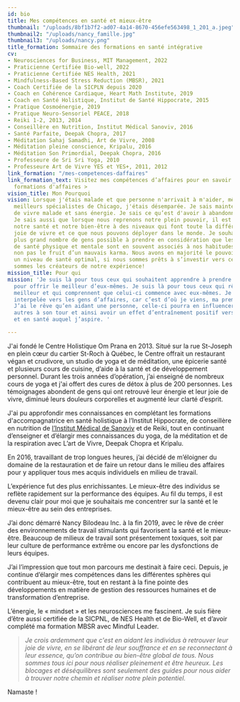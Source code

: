 ```yaml
---
id: bio
title: Mes compétences en santé et mieux-être
thumbnail: "/uploads/8bf1b7f2-ad07-4a14-8670-456efe563498_1_201_a.jpeg"
thumbnail2: "/uploads/nancy_famille.jpg"
thumbnail3: "/uploads/nancy.png"
title_formation: Sommaire des formations en santé intégrative
cv:
- Neurosciences for Business, MIT Management, 2022
- Praticienne Certifiée Bio-well, 2022
- Praticienne Certifiée NES Health, 2021
- Mindfulness-Based Stress Reduction (MBSR), 2021
- Coach Certifiée de la SICPLN depuis 2020
- Coach en Cohérence Cardiaque, Heart Math Institute, 2019
- Coach en Santé Holistique, Institut de Santé Hippocrate, 2015
- Pratique Cosmoénergie, 2019
- Pratique Neuro-Sensoriel PEACE, 2018
- Reiki 1-2, 2013, 2014
- Conseillère en Nutrition, Institut Médical Sanoviv, 2016
- Santé Parfaite, Deepak Chopra, 2017
- Méditation Sahaj Samadhi, Art de Vivre, 2008
- Méditation pleine conscience, Kripalu, 2016
- Méditation Son Primordial, Deepak Chopra, 2016
- Professeure de Sri Sri Yoga, 2010
- Professeure Art de Vivre YES et YES+, 2011, 2012
link_formation: "/mes-competences-daffaires"
link_formation_text: Visitez mes compétences d’affaires pour en savoir plus sur mes
  formations d'affaires >
vision_title: Mon Pourquoi
vision: Lorsque j'étais malade et que personne n'arrivait à m'aider, même pas les
  meilleurs spécialistes de Chicago, j'étais désemparée. Je sais maintenant ce qu’est
  de vivre malade et sans énergie. Je sais ce qu’est d'avoir à abandonner ses rêves.
  Je sais aussi que lorsque nous reprenons notre plein pouvoir, il est possible d'améliorer
  notre santé et notre bien-être à des niveaux qui font toute la différence sur notre
  joie de vivre et ce que nous pouvons déployer dans le monde. Je souhaite aider le
  plus grand nombre de gens possible à prendre en considération que les problèmes
  de santé physique et mentale sont en souvent associés à nos habitudes de vie et
  non pas le fruit d’un mauvais karma. Nous avons en majorité le pouvoir d’atteindre
  un niveau de santé optimal, si nous sommes prêts à s’investir vers celui-ci. Nous
  sommes les créateurs de notre expérience!
mission_title: Pour qui
mission: 'Je suis là pour tous ceux qui souhaitent apprendre à prendre soin d’eux
  pour offrir le meilleur d’eux-mêmes. Je suis là pour tous ceux qui rêvent d’un monde
  meilleur et qui comprennent que celui-ci commence avec eux-mêmes. Je me sens particulièrement
  interpelée vers les gens d’affaires, car c’est d’où je viens, ma première passion.
  J’ai le rêve qu’en aidant une personne, celle-ci pourra en influencer plusieurs
  autres à son tour et ainsi avoir un effet d’entraînement positif vers ce monde heureux
  et en santé auquel j’aspire. '

---
```

J'ai fondé le Centre Holistique Om Prana en 2013. Situé sur la rue St-Joseph en plein cœur du cartier St-Roch à Québec, le Centre offrait un restaurant végan et crudivore, un studio de yoga et de méditation, une épicerie santé et plusieurs cours de cuisine, d’aide à la santé et de développement personnel. Durant les trois années d’opération, j’ai enseigné de nombreux cours de yoga et j'ai offert des cures de détox à plus de 200 personnes. Les témoignages abondent de gens qui ont retrouvé leur énergie et leur joie de vivre, diminué leurs douleurs corporelles et augmenté leur clarté d’esprit.

J'ai pu approfondir mes connaissances en complétant les formations d'accompagnatrice en santé holistique à l’Institut Hippocrate, de conseillère en nutrition de [l’Institut Médical de Sanoviv](http://www.sanoviv.com/) et de Reiki, tout en continuant d’enseigner et d’élargir mes connaissances du yoga, de la méditation et de la respiration avec L’art de Vivre, Deepak Chopra et Kripalu.

En 2016, travaillant de trop longues heures, j’ai décidé de m’éloigner du domaine de la restauration et de faire un retour dans le milieu des affaires pour y appliquer tous mes acquis individuels en milieu de travail.

L’expérience fut des plus enrichissantes. Le mieux-être des individus se reflète rapidement sur la performance des équipes. Au fil du temps, il est devenu clair pour moi que je souhaitais me concentrer sur la santé et le mieux-être au sein des entreprises.

J’ai donc démarré Nancy Bilodeau Inc. à la fin 2019, avec le rêve de créer des environnements de travail stimulants qui favorisent la santé et le mieux-être. Beaucoup de milieux de travail sont présentement toxiques, soit par leur culture de performance extrême ou encore par les dysfonctions de leurs équipes.

J’ai l’impression que tout mon parcours me destinait à faire ceci. Depuis, je continue d’élargir mes compétences dans les différentes sphères qui contribuent au mieux-être, tout en restant à la fine pointe des développements en matière de gestion des ressources humaines et de transformation d’entreprise.

L’énergie, le « mindset » et les neurosciences me fascinent. Je suis fière d’être aussi certifiée de la SICPNL, de NES Health et de Bio-Well, et d’avoir complété ma formation MBSR avec Mindful Leader.

> _Je crois ardemment que c'est en aidant les individus à retrouver leur joie de vivre, en se libérant de leur souffrance et en se reconnectant à leur essence, qu’on contribue au bien-être global de tous. Nous sommes tous ici pour nous réaliser pleinement et être heureux. Les blocages et déséquilibres sont seulement des guides pour nous aider à trouver notre chemin et réaliser notre plein potentiel._

Namaste !